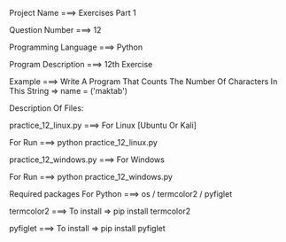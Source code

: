 Project Name ===> Exercises Part 1

Question Number ===> 12

Programming Language ===> Python

Program Description ===> 12th Exercise

Example ===> Write A Program That Counts The Number Of Characters In This String => name = ('maktab')

Description Of Files:

practice_12_linux.py ===> For Linux [Ubuntu Or Kali]

For Run ===> python practice_12_linux.py

practice_12_windows.py ===> For Windows

For Run ===> python practice_12_windows.py

Required packages For Python ===> os / termcolor2 / pyfiglet

termcolor2 ===> To install => pip install termcolor2

pyfiglet ===> To install => pip install pyfiglet
